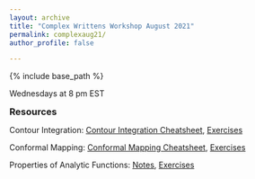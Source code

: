 ```yaml
---
layout: archive
title: "Complex Writtens Workshop August 2021"
permalink: complexaug21/
author_profile: false

---
```

<style type='text/css'>
h2, h3, h4, h5, h6 {margin: 0;}
.br {display: block; margin-bottom: 0em; margin: 0;} 
</style>

{% include base_path %}

Wednesdays at 8 pm EST
### Resources
Contour Integration: [Contour Integration Cheatsheet](https://raw.githubusercontent.com/natalie-frank/natalie-frank.github.io/master/files/Contour_Integration_Cheatsheet.pdf), [Exercises](https://raw.githubusercontent.com/natalie-frank/natalie-frank.github.io/master/files/Contour_Integration_Exercises.pdf)

Conformal Mapping: [Conformal Mapping Cheatsheet](https://raw.githubusercontent.com/natalie-frank/natalie-frank.github.io/master/files/Conformal_mapping_Cheatsheet.pdf), [Exercises](https://raw.githubusercontent.com/natalie-frank/natalie-frank.github.io/master/files/conformal_mapping_exercises.pdf)

Properties of Analytic Functions: [Notes](https://raw.githubusercontent.com/natalie-frank/natalie-frank.github.io/master/files/comple-workshop-august-2021/features_and_properties_of_analytic_functions.pdf), [Exercises](https://raw.githubusercontent.com/natalie-frank/natalie-frank.github.io/master/files/comple-workshop-august-2021/features_and_properties_of_analytic_functions_exercises.pdf)
